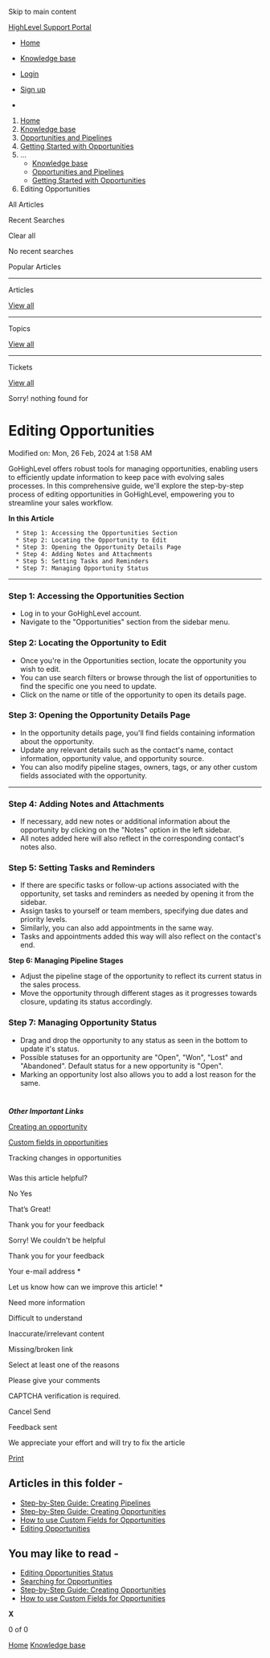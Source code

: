 Skip to main content

[ HighLevel Support Portal ](https://help.gohighlevel.com)

  * [ Home ](/support/home)
  * [ Knowledge base ](/support/solutions)

  * [Login](/support/login)
  * [Sign up](/support/signup)
  * 

  1. [Home](/support/home)
  2. [Knowledge base](/support/solutions)
  3. [Opportunities and Pipelines](/support/solutions/48000449589)
  4. [Getting Started with Opportunities](/support/solutions/folders/155000000510)
  5. ... 
     * [Knowledge base](/support/solutions)
     * [Opportunities and Pipelines](/support/solutions/48000449589)
     * [Getting Started with Opportunities](/support/solutions/folders/155000000510)
  6. Editing Opportunities

All  Articles 

Recent Searches

Clear all

No recent searches

Popular Articles

* * *

Articles

[View all](/support/search/solutions)

* * *

Topics

[View all](/support/search/topics)

* * *

Tickets

[View all](/support/search/tickets)

Sorry! nothing found for   

# Editing Opportunities

Modified on: Mon, 26 Feb, 2024 at 1:58 AM

GoHighLevel offers robust tools for managing opportunities, enabling users to efficiently update information to keep pace with evolving sales processes. In this comprehensive guide, we'll explore the step-by-step process of editing opportunities in GoHighLevel, empowering you to streamline your sales workflow.

**In this Article**

      * Step 1: Accessing the Opportunities Section
      * Step 2: Locating the Opportunity to Edit
      * Step 3: Opening the Opportunity Details Page
      * Step 4: Adding Notes and Attachments
      * Step 5: Setting Tasks and Reminders
      * Step 7: Managing Opportunity Status

* * *

### **Step 1: Accessing the Opportunities Section**

  * Log in to your GoHighLevel account.
  * Navigate to the "Opportunities" section from the sidebar menu.

###   

### **Step 2: Locating the Opportunity to Edit**

  * Once you're in the Opportunities section, locate the opportunity you wish to edit.
  * You can use search filters or browse through the list of opportunities to find the specific one you need to update.
  * Click on the name or title of the opportunity to open its details page.

### **Step 3: Opening the Opportunity Details Page**

  * In the opportunity details page, you'll find fields containing information about the opportunity.
  * Update any relevant details such as the contact's name, contact information, opportunity value, and opportunity source. 
  * You can also modify pipeline stages, owners, tags, or any other custom fields associated with the opportunity.

****

### **Step 4: Adding Notes and Attachments**

  * If necessary, add new notes or additional information about the opportunity by clicking on the "Notes" option in the left sidebar.
  * All notes added here will also reflect in the corresponding contact's notes also. 

### **Step 5: Setting Tasks and Reminders**

  * If there are specific tasks or follow-up actions associated with the opportunity, set tasks and reminders as needed by opening it from the sidebar.
  * Assign tasks to yourself or team members, specifying due dates and priority levels.
  * Similarly, you can also add appointments in the same way.
  * Tasks and appointments added this way will also reflect on the contact's end.

**Step 6: Managing Pipeline Stages**

  * Adjust the pipeline stage of the opportunity to reflect its current status in the sales process.
  * Move the opportunity through different stages as it progresses towards closure, updating its status accordingly.

### **Step 7: Managing Opportunity Status**

  * Drag and drop the opportunity to any status as seen in the bottom to update it's status. 
  * Possible statuses for an opportunity are "Open", "Won", "Lost" and "Abandoned". Default status for a new opportunity is "Open".
  * Marking an opportunity lost also allows you to add a lost reason for the same.

#   

**_Other Important Links_**

[Creating an opportunity](https://help.gohighlevel.com/a/solutions/articles/155000001999?portalId=48000045315)

[Custom fields in opportunities ](https://help.gohighlevel.com/a/solutions/articles/155000000521?portalId=48000045315)

Tracking changes in opportunities

###   

Was this article helpful?

No  Yes 

That’s Great!

Thank you for your feedback

Sorry! We couldn't be helpful

Thank you for your feedback

Your e-mail address *

Let us know how can we improve this article! *

Need more information 

Difficult to understand 

Inaccurate/irrelevant content 

Missing/broken link 

Select at least one of the reasons 

Please give your comments 

CAPTCHA verification is required. 

Cancel  Send 

Feedback sent

We appreciate your effort and will try to fix the article

[Print](javascript:print\(\))

## Articles in this folder -

  * [Step-by-Step Guide: Creating Pipelines](/support/solutions/articles/155000001985-step-by-step-guide-creating-pipelines)
  * [Step-by-Step Guide: Creating Opportunities](/support/solutions/articles/155000001999-step-by-step-guide-creating-opportunities)
  * [How to use Custom Fields for Opportunities](/support/solutions/articles/155000000521-how-to-use-custom-fields-for-opportunities)
  * [Editing Opportunities](/support/solutions/articles/155000002001-editing-opportunities)

## You may like to read -

  * [Editing Opportunities Status](/support/solutions/articles/48000982199-editing-opportunities-status)
  * [Searching for Opportunities](/support/solutions/articles/155000002043-searching-for-opportunities)
  * [Step-by-Step Guide: Creating Opportunities](/support/solutions/articles/155000001999-step-by-step-guide-creating-opportunities)
  * [How to use Custom Fields for Opportunities](/support/solutions/articles/155000000521-how-to-use-custom-fields-for-opportunities)

**X**

0 of 0 []()

[Home](/support/home) [Knowledge base](/support/solutions)
